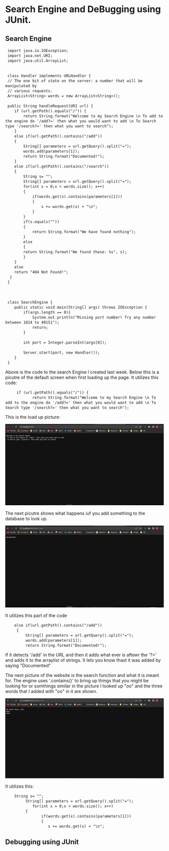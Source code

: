 # Search Engine and DeBugging using JUnit.

## Search Engine
     
     import java.io.IOException;
     import java.net.URI;
     import java.util.ArrayList;


     class Handler implements URLHandler {
     // The one bit of state on the server: a number that will be manipulated by
     // various requests.
     ArrayList<String> words = new ArrayList<String>();
     
     public String handleRequest(URI url) {
        if (url.getPath().equals("/")) {
            return String.format("Welcome to my Search Engine \n To add to the engine do '/add?=' then what you would want to add \n To Search type '/search?=' then what you want to search");
        }
        else if(url.getPath().contains("/add"))
        {
            String[] parameters = url.getQuery().split("=");
            words.add(parameters[1]);
            return String.format("Documented!");
        }
        else if(url.getPath().contains("/search"))
        {
            String s= "";
            String[] parameters = url.getQuery().split("=");
            for(int x = 0;x < words.size(); x++)
            {
                if(words.get(x).contains(parameters[1]))
                {
                    s += words.get(x) + "\n";
                }
            }
            if(s.equals(""))
            {
                return String.format("We have found nothing");
            }
            else
            {
            return String.format("We found these: %s", s);
            }
        } 
        else
        return "404 Not Found!";
      }
     }
    


     class SearchEngine {
        public static void main(String[] args) throws IOException {
            if(args.length == 0){
                System.out.println("Missing port number! Try any number between 1024 to 49151");
                return;
            }
    
            int port = Integer.parseInt(args[0]);
    
            Server.start(port, new Handler());
        }
     }


Above is the code to the search Engine I created last week. Below this is a picutre of the default screen when first loading up the page. It utilizes this code:

         if (url.getPath().equals("/")) {
                return String.format("Welcome to my Search Engine \n To add to the engine do '/add?=' then what you would want to add \n To Search type '/search?=' then what you want to search");

This is the load up picture:

![](Screenshot%202022-10-13%20114240.png)

The next picutre shows what happens iuf you add something to the database to look up. 

![](Adding%20to%20database.png)

It utilizes this part of the code

        else if(url.getPath().contains("/add"))
         {
             String[] parameters = url.getQuery().split("=");
             words.add(parameters[1]);
             return String.format("Documented!");

If it detects '/add' in the URL and then it adds what ever is aftewr the '?=' and adds it to the arraylist of strings. It lets you know thast it was added by saying "Documented"

The next picture of the website is the search function and what it is meant for. The engine uses '.contains()' to bring up things that you might be looking for or somthings similar in the picture I looked up "oo" and the three words that I added with "oo" in it are shown.

![](Searching%20the%20engine.png)

It utilizes this:

        String s= "";
             String[] parameters = url.getQuery().split("=");
                for(int x = 0;x < words.size(); x++)
             {
                    if(words.get(x).contains(parameters[1]))
                    {
                       s += words.get(x) + "\n";

## Debugging using JUnit

